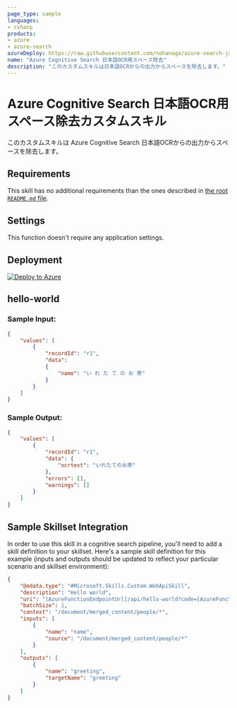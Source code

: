 ```yaml
---
page_type: sample
languages:
- csharp
products:
- azure
- azure-search
azureDeploy: https://raw.githubusercontent.com/nohanaga/azure-search-japanese-ocr-tips/master/azuredeploy.json
name: "Azure Cognitive Search 日本語OCR用スペース除去"
description: "このカスタムスキルは日本語OCRからの出力からスペースを除去します。"
---
```


# Azure Cognitive Search 日本語OCR用スペース除去カスタムスキル

このカスタムスキルは Azure Cognitive Search 日本語OCRからの出力からスペースを除去します。

## Requirements

This skill has no additional requirements than the ones described in [the root `README.md` file](../../README.md).

## Settings

This function doesn't require any application settings.

## Deployment

[![Deploy to Azure](https://azuredeploy.net/deploybutton.svg)](https://portal.azure.com/#create/Microsoft.Template/uri/https%3A%2F%2Fraw.githubusercontent.com%2Fnohanaga%2Fazure-search-japanese-ocr-tips%2Fmaster%2Fazuredeploy.json)

## hello-world

### Sample Input:

```json
{
    "values": [
        {
            "recordId": "r1",
            "data":
            {
            	"name": "い れ た て の お 茶"
            }
        }
    ]
}
```

### Sample Output:

```json
{
    "values": [
        {
            "recordId": "r1",
            "data": {
                "ocrtext": "いれたてのお茶"
            },
            "errors": [],
            "warnings": []
        }
    ]
}
```

## Sample Skillset Integration

In order to use this skill in a cognitive search pipeline, you'll need to add a skill definition to your skillset.
Here's a sample skill definition for this example (inputs and outputs should be updated to reflect your particular scenario and skillset environment):

```json
{
    "@odata.type": "#Microsoft.Skills.Custom.WebApiSkill",
    "description": "Hello world",
    "uri": "[AzureFunctionEndpointUrl]/api/hello-world?code=[AzureFunctionDefaultHostKey]",
    "batchSize": 1,
    "context": "/document/merged_content/people/*",
    "inputs": [
        {
            "name": "name",
            "source": "/document/merged_content/people/*"
        }
    ],
    "outputs": [
        {
            "name": "greeting",
            "targetName": "greeting"
        }
    ]
}
```
